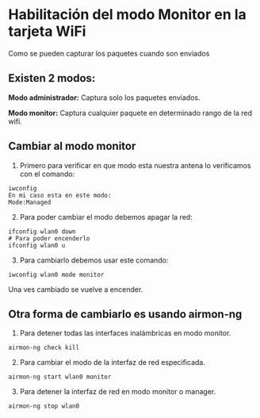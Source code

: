 # Habilitación del modo Monitor en la tarjeta WiFi

Como se pueden capturar los paquetes cuando son enviados

## Existen 2 modos:

**Modo administrador:** Captura solo los paquetes enviados.

**Modo monitor:** Captura cualquier paquete en determinado rango de la red wifi.

## Cambiar al modo monitor

1. Primero para verificar en que modo esta nuestra antena lo verificamos con el comando:

```
iwconfig 
En mi caso esta en este modo:
Mode:Managed
```

2. Para poder cambiar el modo debemos apagar la red:

```
ifconfig wlan0 down
# Para poder encenderlo
ifconfig wlan0 u
```

3. Para cambiarlo debemos usar este comando:

```
iwconfig wlan0 mode monitor
```

Una ves cambiado se vuelve a encender.

## Otra forma de cambiarlo es usando airmon-ng

1. Para detener todas las interfaces inalámbricas en modo monitor.

```
airmon-ng check kill
```

2. Para cambiar el modo de la interfaz de red especificada.

```
airmon-ng start wlan0 monitor
```

3. Para detener la interfaz de red en modo monitor o manager.&#x20;

```
airmon-ng stop wlan0 
```
